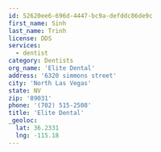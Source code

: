 ```yaml
---
id: 52620ee6-696d-4447-bc9a-defddc86de9c
first_name: Sinh
last_name: Trinh
license: DDS
services:
  - dentist
category: Dentists
org_name: 'Elite Dental'
address: '6320 simmons street'
city: 'North Las Vegas'
state: NV
zip: '89031'
phone: '(702) 515-2508'
title: 'Elite Dental'
_geoloc:
  lat: 36.2331
  lng: -115.18
---
```

